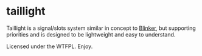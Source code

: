 # taillight
Taillight is a signal/slots system similar in concept to
[Blinker](https://github.com/jek/blinker), but supporting priorities and is
designed to be lightweight and easy to understand.

Licensed under the WTFPL. Enjoy.
